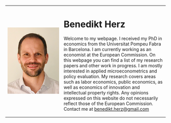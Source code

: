 
<table width="80%">
    <tr>    
        <td width="35%">
            <img src="website_picture.png"/>
        </td>  
        <td>
            <h1>Benedikt Herz</h1>
            
Welcome to my webpage. I received my PhD in economics from the Universitat Pompeu Fabra in Barcelona. I am currently working as an economist at the European Commission.
On this webpage you can find a list of my research papers and other work in progress. I am mostly interested in applied microeconometrics and policy evaluation. My research covers areas such as labor economics, public economics, as well as economics of innovation and intellectual property rights.
Any opinions expressed on this website do not necessarily reflect those of the European Commission.
Contact me at benedikt.herz@gmail.com
        </td>        
    </tr>        
</table>  

